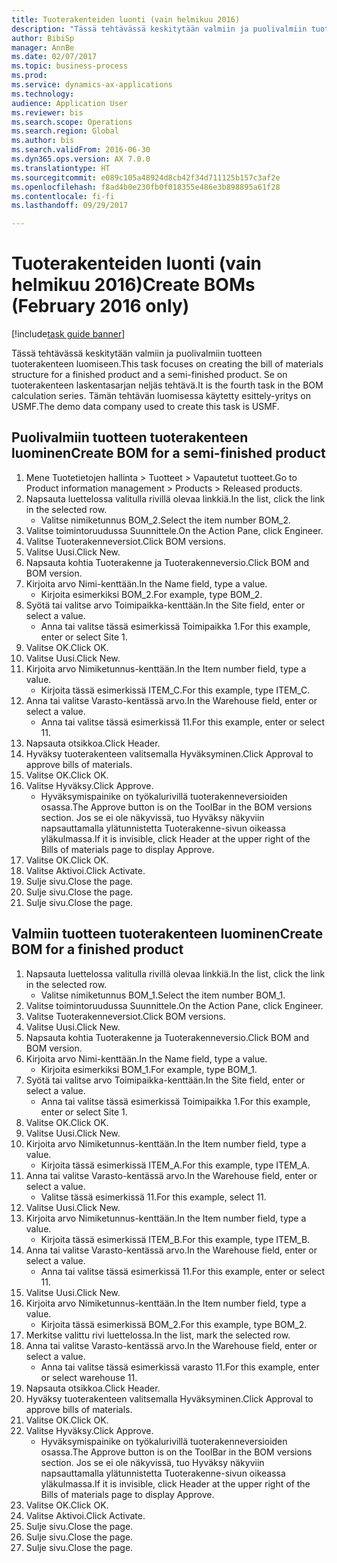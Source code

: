 ```yaml
--- 
title: Tuoterakenteiden luonti (vain helmikuu 2016)
description: "Tässä tehtävässä keskitytään valmiin ja puolivalmiin tuotteen tuoterakenteen luomiseen."
author: BibiSp
manager: AnnBe
ms.date: 02/07/2017
ms.topic: business-process
ms.prod: 
ms.service: dynamics-ax-applications
ms.technology: 
audience: Application User
ms.reviewer: bis
ms.search.scope: Operations
ms.search.region: Global
ms.author: bis
ms.search.validFrom: 2016-06-30
ms.dyn365.ops.version: AX 7.0.0
ms.translationtype: HT
ms.sourcegitcommit: e089c105a48924d8cb42f34d711125b157c3af2e
ms.openlocfilehash: f8ad4b0e230fb0f018355e486e3b898895a61f28
ms.contentlocale: fi-fi
ms.lasthandoff: 09/29/2017

---
```

# <a name="create-boms-february-2016-only"></a><span data-ttu-id="da846-103">Tuoterakenteiden luonti (vain helmikuu 2016)</span><span class="sxs-lookup"><span data-stu-id="da846-103">Create BOMs (February 2016 only)</span></span>

[!include[task guide banner](../../includes/task-guide-banner.md)]

<span data-ttu-id="da846-104">Tässä tehtävässä keskitytään valmiin ja puolivalmiin tuotteen tuoterakenteen luomiseen.</span><span class="sxs-lookup"><span data-stu-id="da846-104">This task focuses on creating the bill of materials structure for a finished product and a semi-finished product.</span></span> <span data-ttu-id="da846-105">Se on tuoterakenteen laskentasarjan neljäs tehtävä.</span><span class="sxs-lookup"><span data-stu-id="da846-105">It is the fourth task in the BOM calculation series.</span></span> <span data-ttu-id="da846-106">Tämän tehtävän luomisessa käytetty esittely-yritys on USMF.</span><span class="sxs-lookup"><span data-stu-id="da846-106">The demo data company used to create this task is USMF.</span></span>


## <a name="create-bom-for-a-semi-finished-product"></a><span data-ttu-id="da846-107">Puolivalmiin tuotteen tuoterakenteen luominen</span><span class="sxs-lookup"><span data-stu-id="da846-107">Create BOM for a semi-finished product</span></span>
1. <span data-ttu-id="da846-108">Mene Tuotetietojen hallinta > Tuotteet > Vapautetut tuotteet.</span><span class="sxs-lookup"><span data-stu-id="da846-108">Go to Product information management > Products > Released products.</span></span>
2. <span data-ttu-id="da846-109">Napsauta luettelossa valitulla rivillä olevaa linkkiä.</span><span class="sxs-lookup"><span data-stu-id="da846-109">In the list, click the link in the selected row.</span></span>
    * <span data-ttu-id="da846-110">Valitse nimiketunnus BOM_2.</span><span class="sxs-lookup"><span data-stu-id="da846-110">Select the item number BOM_2.</span></span>  
3. <span data-ttu-id="da846-111">Valitse toimintoruudussa Suunnittele.</span><span class="sxs-lookup"><span data-stu-id="da846-111">On the Action Pane, click Engineer.</span></span>
4. <span data-ttu-id="da846-112">Valitse Tuoterakenneversiot.</span><span class="sxs-lookup"><span data-stu-id="da846-112">Click BOM versions.</span></span>
5. <span data-ttu-id="da846-113">Valitse Uusi.</span><span class="sxs-lookup"><span data-stu-id="da846-113">Click New.</span></span>
6. <span data-ttu-id="da846-114">Napsauta kohtia Tuoterakenne ja Tuoterakenneversio.</span><span class="sxs-lookup"><span data-stu-id="da846-114">Click BOM and BOM version.</span></span>
7. <span data-ttu-id="da846-115">Kirjoita arvo Nimi-kenttään.</span><span class="sxs-lookup"><span data-stu-id="da846-115">In the Name field, type a value.</span></span>
    * <span data-ttu-id="da846-116">Kirjoita esimerkiksi BOM_2.</span><span class="sxs-lookup"><span data-stu-id="da846-116">For example, type BOM_2.</span></span>  
8. <span data-ttu-id="da846-117">Syötä tai valitse arvo Toimipaikka-kenttään.</span><span class="sxs-lookup"><span data-stu-id="da846-117">In the Site field, enter or select a value.</span></span>
    * <span data-ttu-id="da846-118">Anna tai valitse tässä esimerkissä Toimipaikka 1.</span><span class="sxs-lookup"><span data-stu-id="da846-118">For this example, enter or select Site 1.</span></span>  
9. <span data-ttu-id="da846-119">Valitse OK.</span><span class="sxs-lookup"><span data-stu-id="da846-119">Click OK.</span></span>
10. <span data-ttu-id="da846-120">Valitse Uusi.</span><span class="sxs-lookup"><span data-stu-id="da846-120">Click New.</span></span>
11. <span data-ttu-id="da846-121">Kirjoita arvo Nimiketunnus-kenttään.</span><span class="sxs-lookup"><span data-stu-id="da846-121">In the Item number field, type a value.</span></span>
    * <span data-ttu-id="da846-122">Kirjoita tässä esimerkissä ITEM_C.</span><span class="sxs-lookup"><span data-stu-id="da846-122">For this example, type ITEM_C.</span></span>  
12. <span data-ttu-id="da846-123">Anna tai valitse Varasto-kentässä arvo.</span><span class="sxs-lookup"><span data-stu-id="da846-123">In the Warehouse field, enter or select a value.</span></span>
    * <span data-ttu-id="da846-124">Anna tai valitse tässä esimerkissä 11.</span><span class="sxs-lookup"><span data-stu-id="da846-124">For this example, enter or select 11.</span></span>  
13. <span data-ttu-id="da846-125">Napsauta otsikkoa.</span><span class="sxs-lookup"><span data-stu-id="da846-125">Click Header.</span></span>
14. <span data-ttu-id="da846-126">Hyväksy tuoterakenteen valitsemalla Hyväksyminen.</span><span class="sxs-lookup"><span data-stu-id="da846-126">Click Approval to approve bills of materials.</span></span>
15. <span data-ttu-id="da846-127">Valitse OK.</span><span class="sxs-lookup"><span data-stu-id="da846-127">Click OK.</span></span>
16. <span data-ttu-id="da846-128">Valitse Hyväksy.</span><span class="sxs-lookup"><span data-stu-id="da846-128">Click Approve.</span></span>
    * <span data-ttu-id="da846-129">Hyväksymispainike on työkalurivillä tuoterakenneversioiden osassa.</span><span class="sxs-lookup"><span data-stu-id="da846-129">The Approve button is on the ToolBar in the  BOM versions section.</span></span> <span data-ttu-id="da846-130">Jos se ei ole näkyvissä, tuo Hyväksy näkyviin napsauttamalla ylätunnistetta Tuoterakenne-sivun oikeassa yläkulmassa.</span><span class="sxs-lookup"><span data-stu-id="da846-130">If it is invisible, click Header at the upper right of the Bills of materials page to display Approve.</span></span>  
17. <span data-ttu-id="da846-131">Valitse OK.</span><span class="sxs-lookup"><span data-stu-id="da846-131">Click OK.</span></span>
18. <span data-ttu-id="da846-132">Valitse Aktivoi.</span><span class="sxs-lookup"><span data-stu-id="da846-132">Click Activate.</span></span>
19. <span data-ttu-id="da846-133">Sulje sivu.</span><span class="sxs-lookup"><span data-stu-id="da846-133">Close the page.</span></span>
20. <span data-ttu-id="da846-134">Sulje sivu.</span><span class="sxs-lookup"><span data-stu-id="da846-134">Close the page.</span></span>
21. <span data-ttu-id="da846-135">Sulje sivu.</span><span class="sxs-lookup"><span data-stu-id="da846-135">Close the page.</span></span>

## <a name="create-bom-for-a-finished-product"></a><span data-ttu-id="da846-136">Valmiin tuotteen tuoterakenteen luominen</span><span class="sxs-lookup"><span data-stu-id="da846-136">Create BOM for a finished product</span></span>
1. <span data-ttu-id="da846-137">Napsauta luettelossa valitulla rivillä olevaa linkkiä.</span><span class="sxs-lookup"><span data-stu-id="da846-137">In the list, click the link in the selected row.</span></span>
    * <span data-ttu-id="da846-138">Valitse nimiketunnus BOM_1.</span><span class="sxs-lookup"><span data-stu-id="da846-138">Select the item number BOM_1.</span></span>  
2. <span data-ttu-id="da846-139">Valitse toimintoruudussa Suunnittele.</span><span class="sxs-lookup"><span data-stu-id="da846-139">On the Action Pane, click Engineer.</span></span>
3. <span data-ttu-id="da846-140">Valitse Tuoterakenneversiot.</span><span class="sxs-lookup"><span data-stu-id="da846-140">Click BOM versions.</span></span>
4. <span data-ttu-id="da846-141">Valitse Uusi.</span><span class="sxs-lookup"><span data-stu-id="da846-141">Click New.</span></span>
5. <span data-ttu-id="da846-142">Napsauta kohtia Tuoterakenne ja Tuoterakenneversio.</span><span class="sxs-lookup"><span data-stu-id="da846-142">Click BOM and BOM version.</span></span>
6. <span data-ttu-id="da846-143">Kirjoita arvo Nimi-kenttään.</span><span class="sxs-lookup"><span data-stu-id="da846-143">In the Name field, type a value.</span></span>
    * <span data-ttu-id="da846-144">Kirjoita esimerkiksi BOM_1.</span><span class="sxs-lookup"><span data-stu-id="da846-144">For example, type BOM_1.</span></span>  
7. <span data-ttu-id="da846-145">Syötä tai valitse arvo Toimipaikka-kenttään.</span><span class="sxs-lookup"><span data-stu-id="da846-145">In the Site field, enter or select a value.</span></span>
    * <span data-ttu-id="da846-146">Anna tai valitse tässä esimerkissä Toimipaikka 1.</span><span class="sxs-lookup"><span data-stu-id="da846-146">For this example, enter or select Site 1.</span></span>  
8. <span data-ttu-id="da846-147">Valitse OK.</span><span class="sxs-lookup"><span data-stu-id="da846-147">Click OK.</span></span>
9. <span data-ttu-id="da846-148">Valitse Uusi.</span><span class="sxs-lookup"><span data-stu-id="da846-148">Click New.</span></span>
10. <span data-ttu-id="da846-149">Kirjoita arvo Nimiketunnus-kenttään.</span><span class="sxs-lookup"><span data-stu-id="da846-149">In the Item number field, type a value.</span></span>
    * <span data-ttu-id="da846-150">Kirjoita tässä esimerkissä ITEM_A.</span><span class="sxs-lookup"><span data-stu-id="da846-150">For this example, type ITEM_A.</span></span>  
11. <span data-ttu-id="da846-151">Anna tai valitse Varasto-kentässä arvo.</span><span class="sxs-lookup"><span data-stu-id="da846-151">In the Warehouse field, enter or select a value.</span></span>
    * <span data-ttu-id="da846-152">Valitse tässä esimerkissä 11.</span><span class="sxs-lookup"><span data-stu-id="da846-152">For this example, select 11.</span></span>  
12. <span data-ttu-id="da846-153">Valitse Uusi.</span><span class="sxs-lookup"><span data-stu-id="da846-153">Click New.</span></span>
13. <span data-ttu-id="da846-154">Kirjoita arvo Nimiketunnus-kenttään.</span><span class="sxs-lookup"><span data-stu-id="da846-154">In the Item number field, type a value.</span></span>
    * <span data-ttu-id="da846-155">Kirjoita tässä esimerkissä ITEM_B.</span><span class="sxs-lookup"><span data-stu-id="da846-155">For this example, type ITEM_B.</span></span>  
14. <span data-ttu-id="da846-156">Anna tai valitse Varasto-kentässä arvo.</span><span class="sxs-lookup"><span data-stu-id="da846-156">In the Warehouse field, enter or select a value.</span></span>
    * <span data-ttu-id="da846-157">Anna tai valitse tässä esimerkissä 11.</span><span class="sxs-lookup"><span data-stu-id="da846-157">For this example, enter or select 11.</span></span>  
15. <span data-ttu-id="da846-158">Valitse Uusi.</span><span class="sxs-lookup"><span data-stu-id="da846-158">Click New.</span></span>
16. <span data-ttu-id="da846-159">Kirjoita arvo Nimiketunnus-kenttään.</span><span class="sxs-lookup"><span data-stu-id="da846-159">In the Item number field, type a value.</span></span>
    * <span data-ttu-id="da846-160">Kirjoita tässä esimerkissä BOM_2.</span><span class="sxs-lookup"><span data-stu-id="da846-160">For this example, type BOM_2.</span></span>  
17. <span data-ttu-id="da846-161">Merkitse valittu rivi luettelossa.</span><span class="sxs-lookup"><span data-stu-id="da846-161">In the list, mark the selected row.</span></span>
18. <span data-ttu-id="da846-162">Anna tai valitse Varasto-kentässä arvo.</span><span class="sxs-lookup"><span data-stu-id="da846-162">In the Warehouse field, enter or select a value.</span></span>
    * <span data-ttu-id="da846-163">Anna tai valitse tässä esimerkissä varasto 11.</span><span class="sxs-lookup"><span data-stu-id="da846-163">For this example, enter or select warehouse 11.</span></span>  
19. <span data-ttu-id="da846-164">Napsauta otsikkoa.</span><span class="sxs-lookup"><span data-stu-id="da846-164">Click Header.</span></span>
20. <span data-ttu-id="da846-165">Hyväksy tuoterakenteen valitsemalla Hyväksyminen.</span><span class="sxs-lookup"><span data-stu-id="da846-165">Click Approval to approve bills of materials.</span></span>
21. <span data-ttu-id="da846-166">Valitse OK.</span><span class="sxs-lookup"><span data-stu-id="da846-166">Click OK.</span></span>
22. <span data-ttu-id="da846-167">Valitse Hyväksy.</span><span class="sxs-lookup"><span data-stu-id="da846-167">Click Approve.</span></span>
    * <span data-ttu-id="da846-168">Hyväksymispainike on työkalurivillä tuoterakenneversioiden osassa.</span><span class="sxs-lookup"><span data-stu-id="da846-168">The Approve button is on the ToolBar in the  BOM versions section.</span></span> <span data-ttu-id="da846-169">Jos se ei ole näkyvissä, tuo Hyväksy näkyviin napsauttamalla ylätunnistetta Tuoterakenne-sivun oikeassa yläkulmassa.</span><span class="sxs-lookup"><span data-stu-id="da846-169">If it is invisible, click Header at the upper right of the Bills of materials page to display Approve.</span></span>  
23. <span data-ttu-id="da846-170">Valitse OK.</span><span class="sxs-lookup"><span data-stu-id="da846-170">Click OK.</span></span>
24. <span data-ttu-id="da846-171">Valitse Aktivoi.</span><span class="sxs-lookup"><span data-stu-id="da846-171">Click Activate.</span></span>
25. <span data-ttu-id="da846-172">Sulje sivu.</span><span class="sxs-lookup"><span data-stu-id="da846-172">Close the page.</span></span>
26. <span data-ttu-id="da846-173">Sulje sivu.</span><span class="sxs-lookup"><span data-stu-id="da846-173">Close the page.</span></span>
27. <span data-ttu-id="da846-174">Sulje sivu.</span><span class="sxs-lookup"><span data-stu-id="da846-174">Close the page.</span></span>


